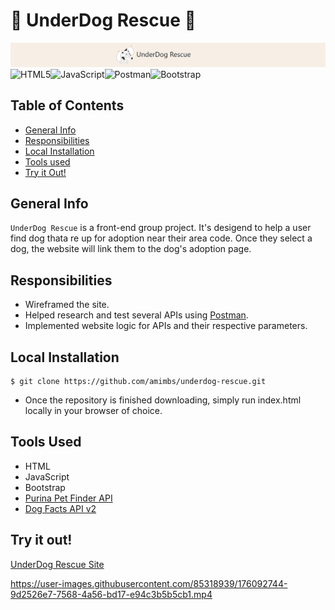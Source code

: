 # :dog: UnderDog Rescue :dog:

![Banner](./assets/banner.JPG)
![HTML5](https://img.shields.io/badge/html5-%23E34F26.svg?style=for-the-badge&logo=html5&logoColor=white)![JavaScript](https://img.shields.io/badge/javascript-%23323330.svg?style=for-the-badge&logo=javascript&logoColor=%23F7DF1E)![Postman](https://img.shields.io/badge/Postman-FF6C37?style=for-the-badge&logo=postman&logoColor=white)![Bootstrap](https://img.shields.io/badge/bootstrap-%23563D7C.svg?style=for-the-badge&logo=bootstrap&logoColor=white)

## Table of Contents
* [General Info](#general-info)
* [Responsibilities](#responsibilities)
* [Local Installation](#local-installation)
* [Tools used](#tools-used)
* [Try it Out!](#try-it-out)

## General Info
`UnderDog Rescue` is a front-end group project. It's desigend to help a user find dog thata re up for adoption near their area code. Once they select a dog, the website will link them to the dog's adoption page.

## Responsibilities
- Wireframed the site.
- Helped research and test several APIs using [Postman](https://www.postman.com/).
- Implemented website logic for APIs and their respective parameters.

## Local Installation
```console
$ git clone https://github.com/amimbs/underdog-rescue.git
```
- Once the repository is finished downloading, simply run index.html locally in your browser of choice.

## Tools Used
- HTML
- JavaScript
- Bootstrap
- [Purina Pet Finder API](https://www.petfinder.com/purina-cares-partnership/)
- [Dog Facts API v2](https://github.com/DucNgn/Dog-Facts-API-v2.git)

## Try it out!

[UnderDog Rescue Site](https://underdog-rescue.netlify.app/)

https://user-images.githubusercontent.com/85318939/176092744-9d2526e7-7568-4a56-bd17-e94c3b5b5cb1.mp4

